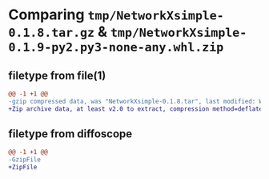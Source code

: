 # Comparing `tmp/NetworkXsimple-0.1.8.tar.gz` & `tmp/NetworkXsimple-0.1.9-py2.py3-none-any.whl.zip`

## filetype from file(1)

```diff
@@ -1 +1 @@
-gzip compressed data, was "NetworkXsimple-0.1.8.tar", last modified: Wed Apr 10 11:24:03 2024, max compression
+Zip archive data, at least v2.0 to extract, compression method=deflate
```

## filetype from diffoscope

```diff
@@ -1 +1 @@
-GzipFile
+ZipFile
```

